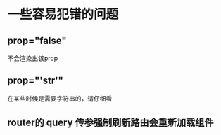 # 一些容易犯错的问题

## prop="false"
不会渲染出该prop

## prop="'str'"
在某些时候是需要字符串的，请仔细看

## router的 query 传参强制刷新路由会重新加载组件